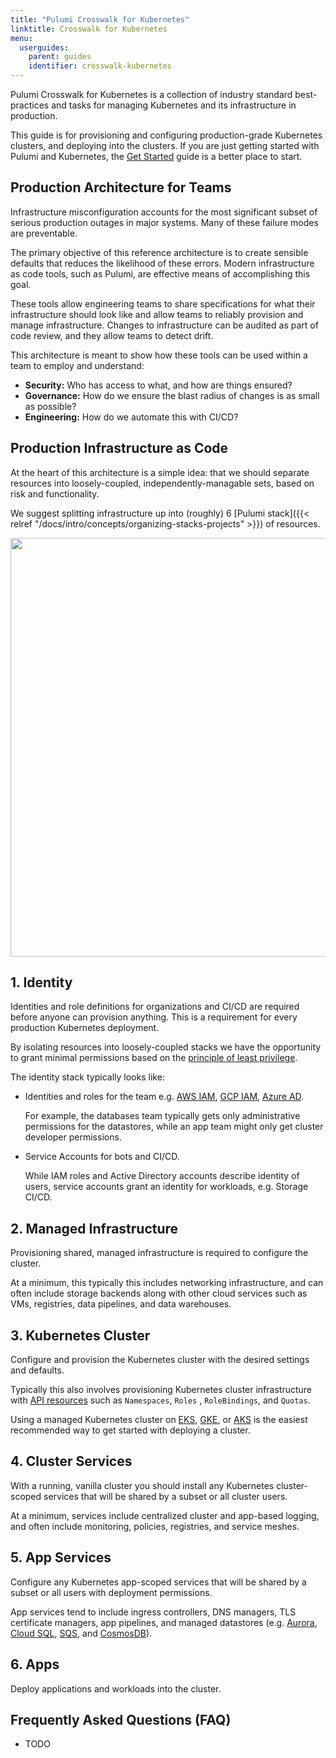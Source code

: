 ```yaml
---
title: "Pulumi Crosswalk for Kubernetes"
linktitle: Crosswalk for Kubernetes
menu:
  userguides:
    parent: guides
    identifier: crosswalk-kubernetes
---
```


Pulumi Crosswalk for Kubernetes is a collection of industry standard
best-practices and tasks for managing Kubernetes and its infrastructure in production.

This guide is for provisioning and configuring production-grade Kubernetes
clusters, and deploying into the clusters. If you are just getting started
with Pulumi and Kubernetes, the [Get Started][k8s-get-started] guide is a better place to start.

## Production Architecture for Teams

Infrastructure misconfiguration accounts for the most significant subset of serious
production outages in major systems. Many of these failure modes are preventable.

The primary objective of this reference architecture is to create sensible
defaults that reduces the likelihood of these errors. Modern infrastructure as
code tools, such as Pulumi, are effective means of accomplishing
this goal.

These tools allow engineering teams to share specifications for what their
infrastructure should look like and allow teams to reliably provision and manage
infrastructure. Changes to infrastructure can be audited as part of
code review, and they allow teams to detect drift.

This architecture is meant to show how these tools can be used within a team
to employ and understand:

* **Security:** Who has access to what, and how are things ensured?
* **Governance:** How do we ensure the blast radius of changes is as small as possible?
* **Engineering:**  How do we automate this with CI/CD?

## Production Infrastructure as Code

At the heart of this architecture is a simple idea: that we should separate resources into
loosely-coupled, independently-managable sets, based on risk and functionality.

We suggest splitting infrastructure up into (roughly) 6 [Pulumi
stack]({{< relref "/docs/intro/concepts/organizing-stacks-projects" >}}) of resources.

<center><img src="/images/docs/quickstart/kubernetes/cake.svg" width="670"></center>

## 1. Identity

Identities and role definitions for organizations and CI/CD are required before anyone can provision
anything. This is a requirement for every production Kubernetes deployment.

By isolating resources into loosely-coupled stacks we
have the opportunity to grant minimal permissions based on the [principle of least
privilege](https://en.m.wikipedia.org/wiki/Principleofleastprivilege).

The identity stack typically looks like:

* Identities and roles for the team e.g. [AWS IAM][aws-iam], [GCP IAM][gcp-iam], [Azure AD][azure-ad].

    For example, the databases team typically gets only administrative permissions for the datastores, while an app team might only get cluster developer permissions.
* Service Accounts for bots and CI/CD.

    While IAM roles and Active Directory accounts describe identity of users,
    service accounts grant an identity for workloads, e.g. Storage
    CI/CD. 

## 2. Managed Infrastructure

Provisioning shared, managed infrastructure is required to configure the
cluster.

At a minimum, this typically this includes networking infrastructure,
and can often include storage backends along with other cloud services such as
VMs, registries, data pipelines, and data warehouses.

## 3. Kubernetes Cluster 

Configure and provision the Kubernetes cluster with the desired settings and defaults.

Typically this also involves provisioning Kubernetes cluster infrastructure
with [API resources][k8s-api-resources] such as `Namespaces`, `Roles` , `RoleBindings`, and `Quotas`.

Using a managed Kubernetes cluster on [EKS][eks], [GKE][gke], or [AKS][aks] is
the easiest recommended way to get started with deploying a cluster.

## 4. Cluster Services

With a running, vanilla cluster you should install any Kubernetes cluster-scoped
services that will be shared by a subset or all cluster users.

At a minimum, services include centralized cluster and app-based logging, and often
include monitoring, policies, registries, and service meshes.

## 5. App Services

Configure any Kubernetes app-scoped services that will be shared
by a subset or all users with deployment permissions.

App services tend to include ingress controllers, DNS managers, TLS
certificate managers, app pipelines, and managed datastores (e.g. [Aurora][aurora],
[Cloud SQL][cloud-sql], [SQS][aws-sqs], and [CosmosDB][cosmos-db]).

## 6. Apps

Deploy applications and workloads into the cluster.

## Frequently Asked Questions (FAQ)

* TODO

[aws-iam]: https://aws.amazon.com/iam/
[gcp-iam]: https://cloud.google.com/iam/
[azure-ad]: https://azure.microsoft.com/en-us/services/active-directory/
[eks]: https://aws.amazon.com/eks/
[gke]: https://cloud.google.com/kubernetes-engine/
[aks]: https://docs.microsoft.com/en-us/azure/aks/
[aurora]: https://aws.amazon.com/rds/aurora/
[cloud-sql]: https://cloud.google.com/sql/
[cosmos-db]: https://azure.microsoft.com/en-us/services/cosmos-db/
[k8s-get-started]: /docs/get-started/kubernetes
[k8s-api-resources]: https://kubernetes.io/docs/reference/kubernetes-api/
[aws-sqs]: https://aws.amazon.com/sqs/
